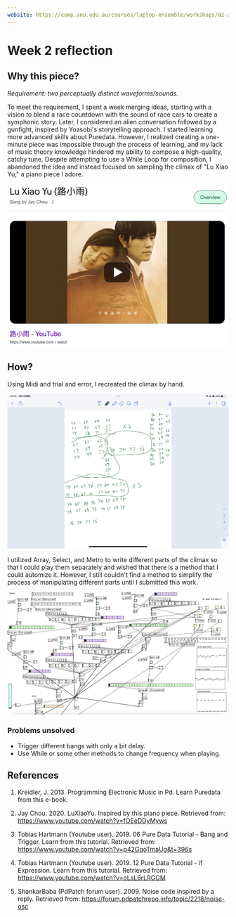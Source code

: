 ```yaml
---
website: https://comp.anu.edu.au/courses/laptop-ensemble/workshops/02-synthesis-1/
---
```


# Week 2 reflection

## Why this piece?
*Requirement: two perceptually distinct waveforms/sounds.*

To meet the requirement, I spent a week merging ideas, starting with a vision to blend a race countdown with the sound of race cars to create a symphonic story. Later, I considered an alien conversation followed by a gunfight, inspired by Yoasobi's storytelling approach. I started learning more advanced skills about Puredata. However, I realized creating a one-minute piece was impossible through the process of learning, and my lack of music theory knowledge hindered my ability to compose a high-quality, catchy tune. Despite attempting to use a While Loop for composition, I abandoned the idea and instead focused on sampling the climax of "Lu Xiao Yu," a piano piece I adore.

![ ALT](Screenshot-of-the-song.png)

## How?
Using Midi and trial and error, I recreated the climax by hand. 

![ ALT](Notes.jpeg)

I utilized Array, Select, and Metro to write different parts of the climax so that I could play them separately and wished that there is a method that I could automize it. However, I still couldn't find a method to simplify the process of manipulating different parts until I submitted this work.
 
![ ALT](Screenshot-of-PD.png)

### **Problems unsolved**
- Trigger different bangs with only a bit delay.
- Use While or some other methods to change frequency when playing.

## References
1. Kreidler, J. 2013. Programming Electronic Music in Pd. Learn Puredata from this e-book.

2. Jay Chou. 2020. LuXiaoYu. Inspired by this piano piece. Retrieved from: https://www.youtube.com/watch?v=fOEeDDyMyws

3. Tobias Hartmann (Youtube user). 2019. 06 Pure Data Tutorial - Bang and Trigger. Learn from this tutorial. Retrieved from: https://www.youtube.com/watch?v=p42GqoTmaUg&t=396s

4. Tobias Hartmann (Youtube user). 2019. 12 Pure Data Tutorial - if Expression. Learn from this tutorial. Retrieved from: https://www.youtube.com/watch?v=oLsL6rLRGGM

5. ShankarBaba (PdPatch forum user). 2009. Noise code inspired by a reply. Retrieved from: https://forum.pdpatchrepo.info/topic/2218/noise-osc
